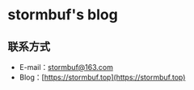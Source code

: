 # stormbuf's blog
## 联系方式
- E-mail：[stormbuf@163.com](mailto:stormbuf@163.com)
- Blog：[https://stormbuf.top](https://stormbuf.top)